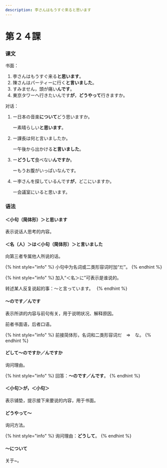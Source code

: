 ```yaml
---
description: 李さんはもうすぐ来ると思います
---
```


# 第２４課

### 课文

书面：

1. 李さんはもうすぐ来る**と思います**。
2. 陳さんはパーティーに行く**と言いました**。
3. すみません，頭が痛い**んです**。
4. 東京タワーへ行きたいんです**が**，**どうやって**行きますか。

对话：

1. ー日本の音楽**について**どう思いますか。

   ー素晴らしい**と思います**。

2. ー課長は何と言いましたか。

   ー午後から出かける**と言いました**。

3. ー**どうして**食べない**んですか**。

   ーもうお腹がいっぱいなんです。 

4. ー李さんを探しているんです**が**，どこにいますか。

   ー会議室にいると思います。

### 语法

#### ＜小句（简体形）＞と思います

表示说话人思考的内容。

#### ＜名（人）＞は＜小句（简体形）＞と言いました

向第三者专属他人所说的话。

{% hint style="info" %}
小句中为名词或二类形容词时加“だ”。
{% endhint %}

{% hint style="info" %}
加入“＜名＞に”可表示是谁说的。

转述某人反复说起的事：～と言っています。　
{% endhint %}

#### ～のです／んです

表示所讲的内容与前句有关，用于说明状况、解释原因。

前者书面语，后者口语。

{% hint style="info" %}
前接简体形，名词和二类形容词だ　⇒　な。
{% endhint %}

#### どして～のですか／んですか

询问理由。

{% hint style="info" %}
回答：**～のです／んです**。
{% endhint %}

#### ＜小句＞が，＜小句＞

表示铺垫，提示接下来要说的内容，用于书面。

#### どうやって～

询问方法。

{% hint style="info" %}
询问理由：**どうして**。
{% endhint %}

#### ～について

关于~。

